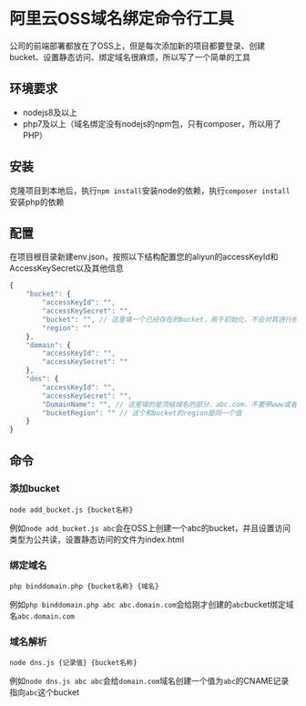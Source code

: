 # 阿里云OSS域名绑定命令行工具
公司的前端部署都放在了OSS上，但是每次添加新的项目都要登录、创建bucket、设置静态访问、绑定域名很麻烦，所以写了一个简单的工具
## 环境要求
* nodejs8及以上
* php7及以上（域名绑定没有nodejs的npm包，只有composer，所以用了PHP）

## 安装
克隆项目到本地后，执行`npm install`安装node的依赖，执行`composer install`安装php的依赖

## 配置
在项目根目录新建env.json，按照以下结构配置您的aliyun的accessKeyId和AccessKeySecret以及其他信息
```js
{
    "bucket": {
        "accessKeyId": "",
        "accessKeySecret": "",
        "bucket": "", // 这里填一个已经存在的bucket，用于初始化，不会对其进行修改
        "region": ""
    },
    "domain": {
        "accessKeyId": "",
        "accessKeySecret": ""
    },
    "dns": {
        "accessKeyId": "",
        "accessKeySecret": "",
        "DomainName": "", // 这里填的是顶级域名的部分，abc.com，不要带www或者任何通配符
        "bucketRegion": "" // 这个和bucket的region是同一个值
    }
}
```

## 命令
### 添加bucket
```node add_bucket.js {bucket名称}```

例如`node add_bucket.js abc`会在OSS上创建一个abc的bucket，并且设置访问类型为公共读，设置静态访问的文件为index.html

### 绑定域名
```php binddomain.php {bucket名称} {域名}```

例如`php binddomain.php abc abc.domain.com`会给刚才创建的`abc`bucket绑定域名`abc.domain.com`

### 域名解析
```node dns.js {记录值} {bucket名称}```

例如`node dns.js abc abc`会给`domain.com`域名创建一个值为`abc`的CNAME记录指向`abc`这个bucket
